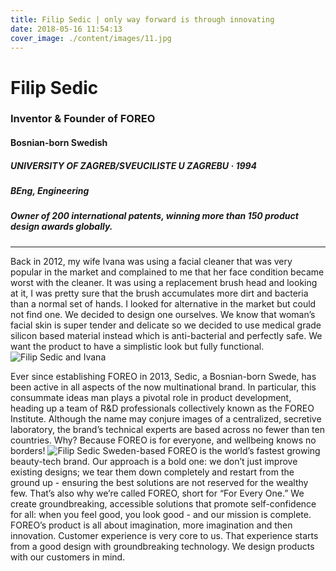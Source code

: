 ```yaml
---
title: Filip Sedic | only way forward is through innovating 
date: 2018-05-16 11:54:13
cover_image: ./content/images/11.jpg
---
```


# Filip Sedic

### Inventor & Founder of FOREO
#### Bosnian-born Swedish
##### UNIVERSITY OF ZAGREB/SVEUCILISTE U ZAGREBU · 1994
##### BEng, Engineering
##### Owner of 200 international patents, winning more than 150 product design awards globally.

________


Back in 2012, my wife Ivana was using a facial cleaner that was very popular in the market and complained to me that her face condition became worst with the cleaner. It was using a replacement brush head and looking at it, I was pretty sure that the brush accumulates more dirt and bacteria than a normal set of hands.
I looked for alternative in the market but could not find one. We decided to design one ourselves. We know that woman’s facial skin is super tender and delicate so we decided to use medical grade silicon based material instead which is anti-bacterial and perfectly safe. We want the product to have a simplistic look but fully functional. 
![Filip Sedic and Ivana](/content/images/12.jpg)

Ever since establishing FOREO in 2013, Sedic, a Bosnian-born Swede, has been active in all aspects of the now multinational brand. In particular, this consummate ideas man plays a pivotal role in product development, heading up a team of R&D professionals collectively known as the FOREO Institute. Although the name may conjure images of a centralized, secretive laboratory, the brand’s technical experts are based across no fewer than ten countries. Why? Because FOREO is for everyone, and wellbeing knows no borders! 
![Filip Sedic](/content/images/13.jpg)
Sweden-based FOREO is the world’s fastest growing beauty-tech brand. Our approach is a bold one: we don’t just improve existing designs; we tear them down completely and restart from the ground up - ensuring the best solutions are not reserved for the wealthy few. That’s also why we’re called FOREO, short for “For Every One.” We create groundbreaking, accessible solutions that promote self-confidence for all: when you feel good, you look good - and our mission is complete.
FOREO’s product is all about imagination, more imagination and then innovation. Customer experience is very core to us. That experience starts from a good design with groundbreaking technology. We design products with our customers in mind.
